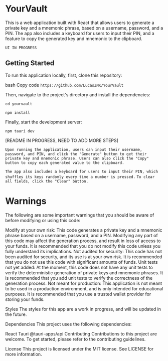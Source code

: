 # YourVault

This is a web application built with React that allows users to generate a private key and a mnemonic phrase, based on a username, password, and a PIN. The app also includes a keyboard for users to input their PIN, and a feature to copy the generated key and mnemonic to the clipboard.

`UI IN PROGRESS `

## Getting Started

To run this application locally, first, clone this repository:

bash
Copy code
`https://github.com/LucasZNK/YourVault`

Then, navigate to the project's directory and install the dependencies:

```
cd yourvault
```

```
npm install
```

Finally, start the development server:

```
npm tauri dev
```

[README IN PROGRESS, NEED TO ADD MORE STEPS]

`Upon running the application, users can input their username, password, and PIN, and click the "Generate" button to get their private key and mnemonic phrase. Users can also click the "Copy" button to copy each generated value to the clipboard.`

`The app also includes a keyboard for users to input their PIN, which shuffles its keys randomly every time a number is pressed.`
`To clear all fields, click the "Clear" button.`

# Warnings

The following are some important warnings that you should be aware of before modifying or using this code:

Modify at your own risk: This code generates a private key and a mnemonic phrase based on a username, password, and a PIN. Modifying any part of this code may affect the generation process, and result in loss of access to your funds. It is recommended that you do not modify this code unless you fully understand its implications.
Not audited for security: This code has not been audited for security, and its use is at your own risk. It is recommended that you do not use this code with significant amounts of funds.
Unit tests not yet added: At the moment, this code does not have any unit tests to verify the deterministic generation of private keys and mnemonic phrases. It is recommended that you add unit tests to verify the correctness of the generation process.
Not meant for production: This application is not meant to be used in a production environment, and is only intended for educational purposes. It is recommended that you use a trusted wallet provider for storing your funds.

Styles
The styles for this app are a work in progress, and will be updated in the future.

Dependencies
This project uses the following dependencies:

React
Tauri
@tauri-apps/api
Contributing
Contributions to this project are welcome. To get started, please refer to the contributing guidelines.

License
This project is licensed under the MIT license. See LICENSE for more information.

```

```
